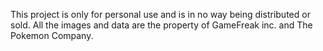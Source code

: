 This project is only for personal use and is in no way being distributed or sold. All the images and data are the property of GameFreak inc. and The Pokemon Company.
